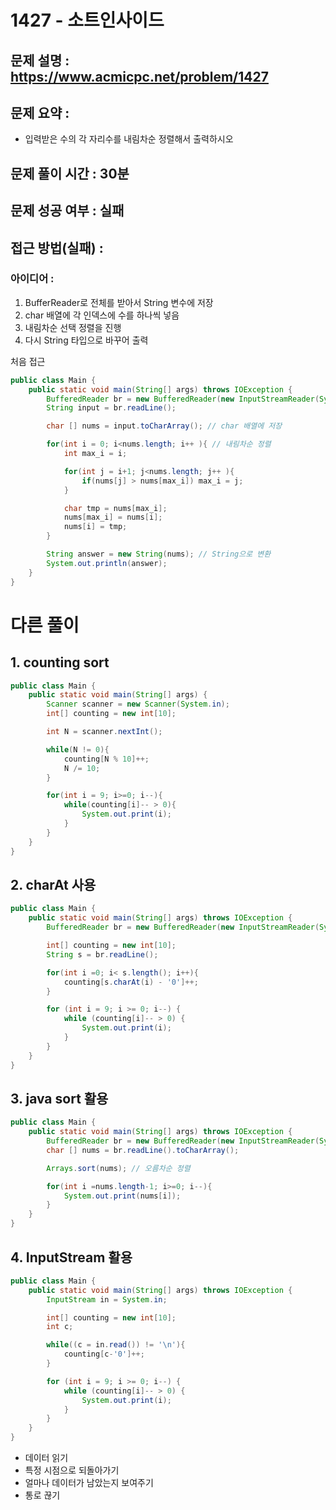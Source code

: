 # 1427 - 소트인사이드

## 문제 설명 : https://www.acmicpc.net/problem/1427

## 문제 요약 :

- 입력받은 수의 각 자리수를 내림차순 정렬해서 출력하시오

## 문제 풀이 시간 : 30분

## 문제 성공 여부 : 실패

## 접근 방법(실패) :

### 아이디어 :

1. BufferReader로 전체를 받아서 String 변수에 저장
2. char 배열에 각 인덱스에 수를 하나씩 넣음
3. 내림차순 선택 정렬을 진행
4. 다시 String 타입으로 바꾸어 출력

처음 접근

```java
public class Main {
    public static void main(String[] args) throws IOException {
        BufferedReader br = new BufferedReader(new InputStreamReader(System.in));
        String input = br.readLine();

        char [] nums = input.toCharArray(); // char 배열에 저장

        for(int i = 0; i<nums.length; i++ ){ // 내림차순 정렬
            int max_i = i;

            for(int j = i+1; j<nums.length; j++ ){
                if(nums[j] > nums[max_i]) max_i = j;
            }

            char tmp = nums[max_i];
            nums[max_i] = nums[i];
            nums[i] = tmp;
        }

        String answer = new String(nums); // String으로 변환
        System.out.println(answer);
    }
}
```

# 다른 풀이

## 1. counting sort

```java
public class Main {
    public static void main(String[] args) {
        Scanner scanner = new Scanner(System.in);
        int[] counting = new int[10];

        int N = scanner.nextInt();

        while(N != 0){
            counting[N % 10]++;
            N /= 10;
        }

        for(int i = 9; i>=0; i--){
            while(counting[i]-- > 0){
                System.out.print(i);
            }
        }
    }
}
```

## 2. charAt 사용

```java
public class Main {
    public static void main(String[] args) throws IOException {
        BufferedReader br = new BufferedReader(new InputStreamReader(System.in));

        int[] counting = new int[10];
        String s = br.readLine();

        for(int i =0; i< s.length(); i++){
            counting[s.charAt(i) - '0']++;
        }

        for (int i = 9; i >= 0; i--) {
            while (counting[i]-- > 0) {
                System.out.print(i);
            }
        }
    }
}
```

## 3. java sort 활용

```java
public class Main {
    public static void main(String[] args) throws IOException {
        BufferedReader br = new BufferedReader(new InputStreamReader(System.in));
        char [] nums = br.readLine().toCharArray();

        Arrays.sort(nums); // 오름차순 정렬

        for(int i =nums.length-1; i>=0; i--){
            System.out.print(nums[i]);
        }
    }
}
```

## 4. InputStream 활용

```java
public class Main {
    public static void main(String[] args) throws IOException {
        InputStream in = System.in;

        int[] counting = new int[10];
        int c;

        while((c = in.read()) != '\n'){
            counting[c-'0']++;
        }

        for (int i = 9; i >= 0; i--) {
            while (counting[i]-- > 0) {
                System.out.print(i);
            }
        }
    }
}
```

- 데이터 읽기
- 특정 시점으로 되돌아가기
- 얼마나 데이터가 남았는지 보여주기
- 통로 끊기
